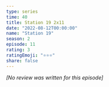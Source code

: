 ```yaml
---
type: series
time: 40
title: Station 19 2x11
date: "2022-08-12T00:00:00"
name: "Station 19"
season: 2
episode: 11
rating: 3
ratingEmoji: "⭐️⭐️⭐️"
share: false
---
```


*[No review was written for this episode]*